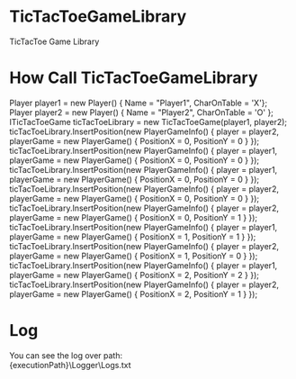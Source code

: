 # TicTacToeGameLibrary
TicTacToe Game Library

# How Call TicTacToeGameLibrary  
Player player1 = new Player() { Name = "Player1", CharOnTable = 'X'};  
Player player2 = new Player() { Name = "Player2", CharOnTable = 'O' };  
ITicTacToeGame ticTacToeLibrary = new TicTacToeGame(player1, player2);  
ticTacToeLibrary.InsertPosition(new PlayerGameInfo() { player = player2, playerGame = new PlayerGame() { PositionX = 0, PositionY = 0 } });  
ticTacToeLibrary.InsertPosition(new PlayerGameInfo() { player = player1, playerGame = new PlayerGame() { PositionX = 0, PositionY = 0 } });  
ticTacToeLibrary.InsertPosition(new PlayerGameInfo() { player = player1, playerGame = new PlayerGame() { PositionX = 0, PositionY = 0 } });  
ticTacToeLibrary.InsertPosition(new PlayerGameInfo() { player = player2, playerGame = new PlayerGame() { PositionX = 0, PositionY = 0 } });  
ticTacToeLibrary.InsertPosition(new PlayerGameInfo() { player = player2, playerGame = new PlayerGame() { PositionX = 0, PositionY = 1 } });  
ticTacToeLibrary.InsertPosition(new PlayerGameInfo() { player = player1, playerGame = new PlayerGame() { PositionX = 1, PositionY = 1 } });  
ticTacToeLibrary.InsertPosition(new PlayerGameInfo() { player = player2, playerGame = new PlayerGame() { PositionX = 1, PositionY = 0 } });  
ticTacToeLibrary.InsertPosition(new PlayerGameInfo() { player = player1, playerGame = new PlayerGame() { PositionX = 2, PositionY = 2 } });  
ticTacToeLibrary.InsertPosition(new PlayerGameInfo() { player = player2, playerGame = new PlayerGame() { PositionX = 2, PositionY = 1 } });  

# Log
You can see the log over path:  
{executionPath}\Logger\Logs.txt
